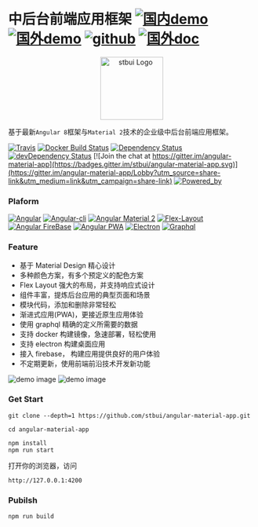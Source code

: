 # 中后台前端应用框架 [![国内demo](https://img.shields.io/badge/%e5%9b%bd%e5%86%85-demo-brightgreen.svg?style=flat-square)](http://stbui.oss-cn-beijing.aliyuncs.com/angular-material-app/index.html) [![国外demo](https://img.shields.io/badge/%e5%9b%bd%e5%a4%96-demo-brightgreen.svg?style=flat-square)](https://surgeon-canary-67612.netlify.com/) [![github](https://img.shields.io/badge/github-demo-brightgreen.svg?style=flat-square)](https://stbui.github.io/angular-material-app/) [![国外doc](https://img.shields.io/badge/%e5%9b%bd%e5%a4%96-doc-brightgreen.svg?style=flat-square)](https://translator-rhinoceros-87537.netlify.com/)

<p align="center">
  <a href="./" target="blank"><img src="src/assets/logo.png" alt="stbui Logo" width="128" /></a>
</p>

基于最新`Angular 8`框架与`Material 2`技术的企业级中后台前端应用框架。

[![Travis](https://travis-ci.org/stbui/angular-material-app.svg?branch=master)](https://travis-ci.org/stbui/angular-material-app)
[![Docker Build Status](https://img.shields.io/docker/build/stbui/angular-material-app.svg?style=flat-square)](https://hub.docker.com/r/stbui/angular-material-app/)
[![Dependency Status](https://img.shields.io/david/stbui/angular-material-app.svg?style=flat-square)](https://david-dm.org/stbui/angular-material-app)
[![devDependency Status](https://img.shields.io/david/stbui/angular-material-app.svg?style=flat-square)](https://david-dm.org/stbui/angular-material-app?type=dev)
[![Join the chat at https://gitter.im/angular-material-app](https://badges.gitter.im/stbui/angular-material-app.svg)](https://gitter.im/angular-material-app/Lobby?utm_source=share-link&utm_medium=link&utm_campaign=share-link)
[![Powered_by](https://img.shields.io/badge/Powered_by-stbui-green.svg?style=flat)](https://github.com/stbui/angular-material-app)

### Plaform

[![Angular](https://img.shields.io/badge/Angular-8.0.0-brightgreen.svg?style=flat-square)](https://github.com/angular/angular)
[![Angular-cli](https://img.shields.io/badge/Angular.cli-8.0.0-brightgreen.svg?style=square)](https://github.com/angular/angular-cli)
[![Angular Material 2](https://img.shields.io/badge/Material%202-8.0.0-brightgreen.svg?style=square)](https://github.com/angular/material2)
[![Flex-Layout](https://img.shields.io/badge/Flex.Layout-latest-brightgreen.svg?style=square)](https://github.com/angular/flex-layout)
[![Angular FireBase](https://img.shields.io/badge/Firebase-latest-brightgreen.svg?style=square)](https://github.com/angular/angularfire)
[![Angular PWA](https://img.shields.io/badge/PWA-latest-brightgreen.svg?style=square)](https://github.com/angular/angular-cli)
[![Electron](https://img.shields.io/badge/electron-latest-brightgreen.svg?style=square)](https://github.com/electron/electron)
[![Graphql](https://img.shields.io/badge/graphql-latest-brightgreen.svg?style=square)](https://github.com/electron/electron)

### Feature

- 基于 Material Design 精心设计
- 多种颜色方案，有多个预定义的配色方案
- Flex Layout 强大的布局，并支持响应式设计
- 组件丰富，提炼后台应用的典型页面和场景
- 模块代码，添加和删除非常轻松
- 渐进式应用(PWA)，更接近原生应用体验
- 使用 graphql 精确的定义所需要的数据
- 支持 docker 构建镜像，急速部署，轻松使用
- 支持 electron 构建桌面应用
- 接入 firebase， 构建应用提供良好的用户体验
- 不定期更新，使用前端前沿技术开发新功能

![demo image](src/assets/cover-home.png)
![demo image](src/assets/cover-app.png)

### Get Start

```
git clone --depth=1 https://github.com/stbui/angular-material-app.git

cd angular-material-app

npm install
npm run start
```

打开你的浏览器，访问

```
http://127.0.0.1:4200
```

### Pubilsh

```
npm run build
```
